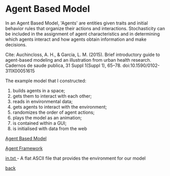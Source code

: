 <h1>Agent Based Model</h1>

In an Agent Based Model, 'Agents' are entities given traits and initial behavior rules that organize their actions and interactions. Stochasticity can be included in the assignment of agent characteristics and in determining which agents interact and how agents obtain information and make decisions.
 

Cite: Auchincloss, A. H., & Garcia, L. M. (2015). Brief introductory guide to agent-based modeling and an illustration from urban health research. Cadernos de saude publica, 31 Suppl 1(Suppl 1), 65–78. doi:10.1590/0102-311X00051615

The example model that I constructed:

1. builds agents in a space;
2. gets them to interact with each other;
3. reads in environmental data;
4. gets agents to interact with the environment;
5. randomizes the order of agent actions;
6. plays the model as an animation;
7. is contained within a GUI;
8. is initialised with data from the web

<a href="https://jlablacker.github.io/GEOG5991-Python-Code/blob/agent_based_model_v10.py">Agent Based Model</a>

<a href="https://jlablacker.github.io/GEOG5991-Python-Code/blob/agentframework_v3.py"> Agent Framework</a>

<a href="https://jlablacker.github.io/GEOG5991-Python-Code/blob/in(1).txt"> in.txt </a> - A flat ASCII file that provides the environment for our model









<a href="https://jlablacker.github.io/GEOG5991-Portfolio/">back</a>
